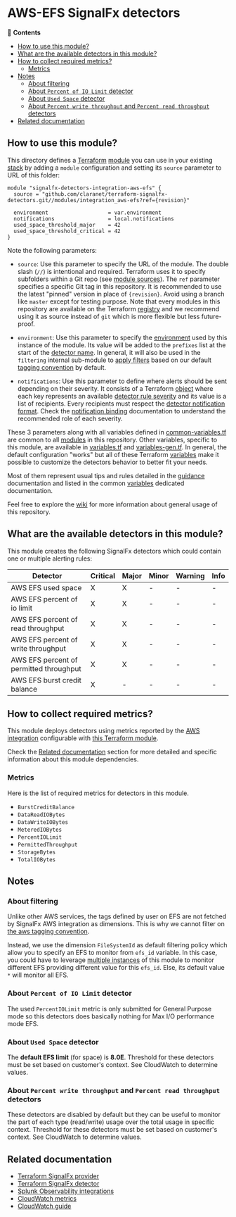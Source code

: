 # AWS-EFS SignalFx detectors

<!-- START doctoc generated TOC please keep comment here to allow auto update -->
<!-- DON'T EDIT THIS SECTION, INSTEAD RE-RUN doctoc TO UPDATE -->
:link: **Contents**

- [How to use this module?](#how-to-use-this-module)
- [What are the available detectors in this module?](#what-are-the-available-detectors-in-this-module)
- [How to collect required metrics?](#how-to-collect-required-metrics)
  - [Metrics](#metrics)
- [Notes](#notes)
  - [About filtering](#about-filtering)
  - [About `Percent of IO Limit` detector](#about-percent-of-io-limit-detector)
  - [About `Used Space` detector](#about-used-space-detector)
  - [About `Percent write throughput` and `Percent read throughput` detectors](#about-percent-write-throughput-and-percent-read-throughput-detectors)
- [Related documentation](#related-documentation)

<!-- END doctoc generated TOC please keep comment here to allow auto update -->

## How to use this module?

This directory defines a [Terraform](https://www.terraform.io/)
[module](https://www.terraform.io/language/modules/syntax) you can use in your
existing [stack](https://github.com/claranet/terraform-signalfx-detectors/wiki/Getting-started#stack) by adding a
`module` configuration and setting its `source` parameter to URL of this folder:

```hcl
module "signalfx-detectors-integration-aws-efs" {
  source = "github.com/claranet/terraform-signalfx-detectors.git//modules/integration_aws-efs?ref={revision}"

  environment                   = var.environment
  notifications                 = local.notifications
  used_space_threshold_major    = 42
  used_space_threshold_critical = 42
}
```

Note the following parameters:

* `source`: Use this parameter to specify the URL of the module. The double slash (`//`) is intentional  and required.
  Terraform uses it to specify subfolders within a Git repo (see [module
  sources](https://www.terraform.io/language/modules/sources)). The `ref` parameter specifies a specific Git tag in
  this repository. It is recommended to use the latest "pinned" version in place of `{revision}`. Avoid using a branch
  like `master` except for testing purpose. Note that every modules in this repository are available on the Terraform
  [registry](https://registry.terraform.io/modules/claranet/detectors/signalfx) and we recommend using it as source
  instead of `git` which is more flexible but less future-proof.

* `environment`: Use this parameter to specify the
  [environment](https://github.com/claranet/terraform-signalfx-detectors/wiki/Getting-started#environment) used by this
  instance of the module.
  Its value will be added to the `prefixes` list at the start of the [detector
  name](https://github.com/claranet/terraform-signalfx-detectors/wiki/Templating#example).
  In general, it will also be used in the `filtering` internal sub-module to [apply
  filters](https://github.com/claranet/terraform-signalfx-detectors/wiki/Guidance#filtering) based on our default
  [tagging convention](https://github.com/claranet/terraform-signalfx-detectors/wiki/Tagging-convention) by default.

* `notifications`: Use this parameter to define where alerts should be sent depending on their severity. It consists
  of a Terraform [object](https://www.terraform.io/language/expressions/type-constraints#object) where each key represents an available
  [detector rule severity](https://docs.splunk.com/observability/alerts-detectors-notifications/create-detectors-for-alerts.html#severity)
  and its value is a list of recipients. Every recipients must respect the [detector notification
  format](https://registry.terraform.io/providers/splunk-terraform/signalfx/latest/docs/resources/detector#notification-format).
  Check the [notification binding](https://github.com/claranet/terraform-signalfx-detectors/wiki/Notifications-binding)
  documentation to understand the recommended role of each severity.

These 3 parameters along with all variables defined in [common-variables.tf](common-variables.tf) are common to all
[modules](../) in this repository. Other variables, specific to this module, are available in
[variables.tf](variables.tf) and [variables-gen.tf](variables-gen.tf).
In general, the default configuration "works" but all of these Terraform
[variables](https://www.terraform.io/language/values/variables) make it possible to
customize the detectors behavior to better fit your needs.

Most of them represent usual tips and rules detailed in the
[guidance](https://github.com/claranet/terraform-signalfx-detectors/wiki/Guidance) documentation and listed in the
common [variables](https://github.com/claranet/terraform-signalfx-detectors/wiki/Variables) dedicated documentation.

Feel free to explore the [wiki](https://github.com/claranet/terraform-signalfx-detectors/wiki) for more information about
general usage of this repository.

## What are the available detectors in this module?

This module creates the following SignalFx detectors which could contain one or multiple alerting rules:

|Detector|Critical|Major|Minor|Warning|Info|
|---|---|---|---|---|---|
|AWS EFS used space|X|X|-|-|-|
|AWS EFS percent of io limit|X|X|-|-|-|
|AWS EFS percent of read throughput|X|X|-|-|-|
|AWS EFS percent of write throughput|X|X|-|-|-|
|AWS EFS percent of permitted throughput|X|X|-|-|-|
|AWS EFS burst credit balance|X|-|-|-|-|

## How to collect required metrics?

This module deploys detectors using metrics reported by the
[AWS integration](https://docs.splunk.com/Observability/gdi/get-data-in/connect/aws/aws.html) configurable
with [this Terraform module](https://github.com/claranet/terraform-signalfx-integrations/tree/master/cloud/aws).


Check the [Related documentation](#related-documentation) section for more detailed and specific information about this module dependencies.



### Metrics


Here is the list of required metrics for detectors in this module.

* `BurstCreditBalance`
* `DataReadIOBytes`
* `DataWriteIOBytes`
* `MeteredIOBytes`
* `PercentIOLimit`
* `PermittedThroughput`
* `StorageBytes`
* `TotalIOBytes`


## Notes

### About filtering

Unlike other AWS services, the tags defined by user on EFS are not fetched by SignalFx AWS
integration as dimensions. This is why we cannot filter on [the aws tagging
convention](https://github.com/claranet/terraform-signalfx-detectors/wiki/Tagging-convention#aws).

Instead, we use the dimension `FileSystemId` as default filtering policy which allow you to
specify an EFS to monitor from `efs_id` variable. In this case, you could have to leverage [multiple
instances](https://github.com/claranet/terraform-signalfx-detectors/wiki/Guidance#Multiple-instances)
of this module to monitor different EFS providing different value for this `efs_id`. Else, its
default value `*` will monitor all EFS.

### About `Percent of IO Limit` detector

The used `PercentIOLimit` metric is only submitted for General Purpose mode so this
detectors does basically nothing for Max I/O performance mode EFS.

### About `Used Space` detector

The **default EFS limit** (for space) is **8.0E**.
Threshold for these detectors must be set based on customer's context.
See CloudWatch to determine values.

### About `Percent write throughput` and `Percent read throughput` detectors

These detectors are disabled by default but they can be useful to monitor
the part of each type (read/write) usage over the total usage in specific context.
Threshold for these detectors must be set based on customer's context.
See CloudWatch to determine values.


## Related documentation

* [Terraform SignalFx provider](https://registry.terraform.io/providers/splunk-terraform/signalfx/latest/docs)
* [Terraform SignalFx detector](https://registry.terraform.io/providers/splunk-terraform/signalfx/latest/docs/resources/detector)
* [Splunk Observability integrations](https://docs.splunk.com/Observability/gdi/get-data-in/integrations.html)
* [CloudWatch metrics](https://docs.aws.amazon.com/efs/latest/ug/efs-metrics.html)
* [CloudWatch guide](https://docs.aws.amazon.com/efs/latest/ug/monitoring-cloudwatch.html)
